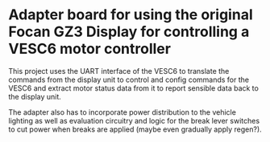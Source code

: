 # Adapter board for using the original Focan GZ3 Display for controlling a VESC6 motor controller

This project uses the UART interface of the VESC6 to translate the commands from the display unit to control and config commands for the VESC6 and extract motor status data from it to report sensible data back to the display unit.

The adapter also has to incorporate power distribution to the vehicle lighting as well as evaluation circuitry and logic for the break lever switches to cut power when breaks are applied (maybe even gradually apply regen?).



